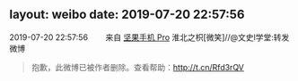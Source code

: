 layout: weibo
date: 2019-07-20 22:57:56
---
2019-07-20 22:57:56  &nbsp;&nbsp;&nbsp;&nbsp;&nbsp;&nbsp; 来自 <a href="http://app.weibo.com/t/feed/Z4AgP" rel="nofollow">坚果手机 Pro</a>
淮北之枳[微笑]//@文史l学堂:转发微博
>  抱歉，此微博已被作者删除。查看帮助：http://t.cn/Rfd3rQV
